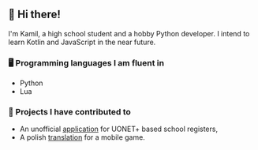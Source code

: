 ## 👋 Hi there!

I'm Kamil, a high school student and a hobby Python developer. I intend to learn Kotlin and JavaScript in the near future.

### 🖥️ Programming languages I am fluent in
* Python
* Lua

<!--- ### 🎓 Education -->

### 🧱 Projects I have contributed to
* An unofficial [application](https://github.com/wulkanowy/wulkanowy) for UONET+ based school registers,
* A polish [translation](https://github.com/studzink/polytopia) for a mobile game.
